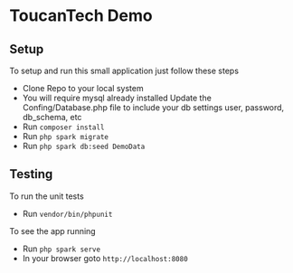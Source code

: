# ToucanTech Demo

## Setup
To setup and run this small application just follow these steps

 - Clone Repo to your local system
 - You will require mysql already installed
   Update the Confing/Database.php file to include your db settings user, password, db_schema, etc
 - Run `composer install`
 - Run `php spark migrate`
 - Run `php spark db:seed DemoData`
 
## Testing
  To run the unit tests 
 - Run `vendor/bin/phpunit`
 
  To see the app running
 - Run `php spark serve`
 - In your browser goto `http://localhost:8080`
 
